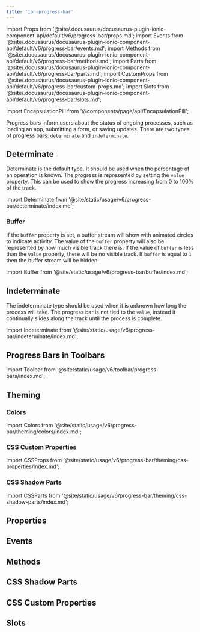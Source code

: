```yaml
---
title: 'ion-progress-bar'
---
```


import Props from '@site/.docusaurus/docusaurus-plugin-ionic-component-api/default/v6/progress-bar/props.md';
import Events from '@site/.docusaurus/docusaurus-plugin-ionic-component-api/default/v6/progress-bar/events.md';
import Methods from '@site/.docusaurus/docusaurus-plugin-ionic-component-api/default/v6/progress-bar/methods.md';
import Parts from '@site/.docusaurus/docusaurus-plugin-ionic-component-api/default/v6/progress-bar/parts.md';
import CustomProps from '@site/.docusaurus/docusaurus-plugin-ionic-component-api/default/v6/progress-bar/custom-props.md';
import Slots from '@site/.docusaurus/docusaurus-plugin-ionic-component-api/default/v6/progress-bar/slots.md';

<head>
  <title>Progress Bar | Horizontal App Progress Bar for Loading Indicator</title>
  <meta
    name="description"
    content="ion-progress-bars are horizontal loading indicators that inform users about the status of ongoing app processes—such as submitting a form or saving updates."
  />
</head>

import EncapsulationPill from '@components/page/api/EncapsulationPill';

<EncapsulationPill type="shadow" />

Progress bars inform users about the status of ongoing processes, such as loading an app, submitting a form, or saving updates. There are two types of progress bars: `determinate` and `indeterminate`.

## Determinate

Determinate is the default type. It should be used when the percentage of an operation is known. The progress is represented by setting the `value` property. This can be used to show the progress increasing from 0 to 100% of the track.

import Determinate from '@site/static/usage/v6/progress-bar/determinate/index.md';

<Determinate />

### Buffer

If the `buffer` property is set, a buffer stream will show with animated circles to indicate activity. The value of the `buffer` property will also be represented by how much visible track there is. If the value of `buffer` is less than the `value` property, there will be no visible track. If `buffer` is equal to `1` then the buffer stream will be hidden.

import Buffer from '@site/static/usage/v6/progress-bar/buffer/index.md';

<Buffer />

## Indeterminate

The indeterminate type should be used when it is unknown how long the process will take. The progress bar is not tied to the `value`, instead it continually slides along the track until the process is complete.

import Indeterminate from '@site/static/usage/v6/progress-bar/indeterminate/index.md';

<Indeterminate />

## Progress Bars in Toolbars

<!-- Reuse the playground from the Toolbar directory -->

import Toolbar from '@site/static/usage/v6/toolbar/progress-bars/index.md';

<Toolbar />

## Theming

### Colors

import Colors from '@site/static/usage/v6/progress-bar/theming/colors/index.md';

<Colors />

### CSS Custom Properties

import CSSProps from '@site/static/usage/v6/progress-bar/theming/css-properties/index.md';

<CSSProps />

### CSS Shadow Parts

import CSSParts from '@site/static/usage/v6/progress-bar/theming/css-shadow-parts/index.md';

<CSSParts />

## Properties

<Props />

## Events

<Events />

## Methods

<Methods />

## CSS Shadow Parts

<Parts />

## CSS Custom Properties

<CustomProps />

## Slots

<Slots />
